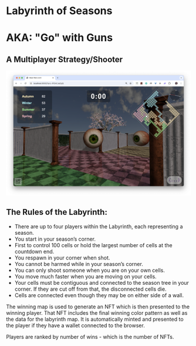 # Labyrinth of Seasons
# AKA: "Go" with Guns
## A Multiplayer Strategy/Shooter

![Labyrinth](./Labyrinth.png)

## The Rules of the Labyrinth:

- There are up to four players within the Labyrinth, each representing a season.
- You start in your season’s corner.
- First to control 100 cells or hold the largest number of cells at the countdown end.
- You respawn in your corner when shot.
- You cannot be harmed while in your season’s corner.
- You can only shoot someone when you are on your own cells.
- You move much faster when you are moving on your cells.
- Your cells must be contiguous and connected to the season tree in your corner. If they are cut off from that, the disconnected cells die. 
- Cells are connected even though they may be on either side of a wall.

The winning map is used to generate an NFT which is then presented to the winning player. That NFT includes the final winning color pattern as well as the data for the labyrinth map. It is automatically minted and presented to the player if they have a wallet connected to the browser.

Players are ranked by number of wins - which is the number of NFTs.
